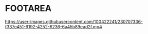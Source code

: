 # FOOTAREA
https://user-images.githubusercontent.com/100422241/230707336-f337e451-6192-4252-8236-6a45b89ead2f.mp4
